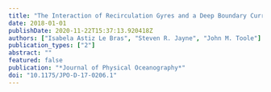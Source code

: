 ```yaml
---
title: "The Interaction of Recirculation Gyres and a Deep Boundary Current"
date: 2018-01-01
publishDate: 2020-11-22T15:37:13.920418Z
authors: ["Isabela Astiz Le Bras", "Steven R. Jayne", "John M. Toole"]
publication_types: ["2"]
abstract: ""
featured: false
publication: "*Journal of Physical Oceanography*"
doi: "10.1175/JPO-D-17-0206.1"
---
```


